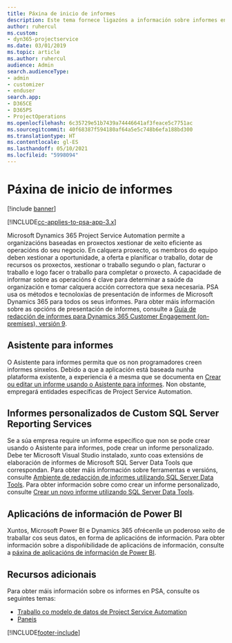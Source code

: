 ```yaml
---
title: Páxina de inicio de informes
description: Este tema fornece ligazóns a información sobre informes en Dynamics 365 Project Service Automation.
author: ruhercul
ms.custom:
- dyn365-projectservice
ms.date: 03/01/2019
ms.topic: article
ms.author: ruhercul
audience: Admin
search.audienceType:
- admin
- customizer
- enduser
search.app:
- D365CE
- D365PS
- ProjectOperations
ms.openlocfilehash: 6c35729e51b7439a74446641af3feace5c7751ac
ms.sourcegitcommit: 40f68387f594180af64a5e5c748b6efa188bd300
ms.translationtype: HT
ms.contentlocale: gl-ES
ms.lasthandoff: 05/10/2021
ms.locfileid: "5998094"
---
```

# <a name="reporting-home-page"></a>Páxina de inicio de informes

[!include [banner](../includes/psa-now-project-operations.md)]

[!INCLUDE[cc-applies-to-psa-app-3.x](../includes/cc-applies-to-psa-app-3x.md)]

Microsoft Dynamics 365 Project Service Automation permite a organizacións baseadas en proxectos xestionar de xeito eficiente as operacións do seu negocio. En calquera proxecto, os membros do equipo deben xestionar a oportunidade, a oferta e planificar o traballo, dotar de recursos os proxectos, xestionar o traballo segundo o plan, facturar o traballo e logo facer o traballo para completar o proxecto. A capacidade de informar sobre as operacións é clave para determinar a saúde da organización e tomar calquera acción correctora que sexa necesaria. PSA usa os métodos e tecnoloxías de presentación de informes de Microsoft Dynamics 365 para todos os seus informes. Para obter máis información sobre as opcións de presentación de informes, consulte a [Guía de redacción de informes para Dynamics 365 Customer Engagement (on-premises), versión 9](/dynamics365/customerengagement/on-premises/analytics/reporting-analytics-with-dynamics-365).

## <a name="report-wizard"></a>Asistente para informes

O Asistente para informes permita que os non programadores creen informes sinxelos. Debido a que a aplicación está baseada nunha plataforma existente, a experiencia é a mesma que se documenta en [Crear ou editar un informe usando o Asistente para informes](/dynamics365/customerengagement/on-premises/basics/create-edit-copy-report-wizard). Non obstante, empregará entidades específicas de Project Service Automation.

## <a name="custom-sql-server-reporting-services-reports"></a>Informes personalizados de Custom SQL Server Reporting Services

Se a súa empresa require un informe específico que non se pode crear usando o Asistente para informes, pode crear un informe personalizado. Debe ter Microsoft Visual Studio instalado, xunto coas extensións de elaboración de informes de Microsoft SQL Server Data Tools que correspondan. Para obter máis información sobre ferramentas e versións, consulte [Ambiente de redacción de informes utilizando SQL Server Data Tools](/dynamics365/customerengagement/on-premises/analytics/report-writing-environment-using-sql-server-data-tools). Para obter información sobre como crear un informe personalizado, consulte [Crear un novo informe utilizando SQL Server Data Tools](/dynamics365/customerengagement/on-premises/analytics/create-a-new-report-using-sql-server-data-tools).

## <a name="power-bi-insights-apps"></a>Aplicacións de información de Power BI

Xuntos, Microsoft Power BI e Dynamics 365 ofrécenlle un poderoso xeito de traballar cos seus datos, en forma de aplicacións de información. Para obter información sobre a dispoñibilidade de aplicacións de información, consulte a [páxina de aplicacións de información de Power BI](https://powerbi.microsoft.com/power-bi-insights-apps/).


## <a name="additional-resources"></a>Recursos adicionais
Para obter máis información sobre os informes en PSA, consulte os seguintes temas:

- [Traballo co modelo de datos de Project Service Automation](reports-working-project-service-data-model.md)
- [Paneis](reports-dashboards.md)



[!INCLUDE[footer-include](../includes/footer-banner.md)]